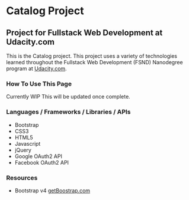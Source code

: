 # Catalog Project
## Project for Fullstack Web Development at Udacity.com

This is the Catalog project. This project uses a variety of technologies learned throughout the Fullstack Web Development (FSND) Nanodegree program at [Udacity.com](http://udacity.com "Udacity.com").

### How To Use This Page
Currently WIP
This will be updated once complete.

### Languages / Frameworks / Libraries / APIs
- Bootstrap
- CSS3
- HTML5
- Javascript
- jQuery
- Google OAuth2 API
- Facebook OAuth2 API

### Resources
- Bootstrap v4 [getBoostrap.com](http://getbootstrap.com "getBootstrap.com")
